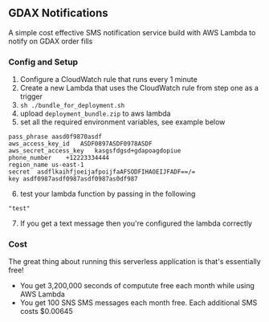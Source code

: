 ## GDAX Notifications
A simple cost effective SMS notification service build with AWS Lambda to notify on GDAX order fills

### Config and Setup
1. Configure a CloudWatch rule that runs every 1 minute
2. Create a new Lambda that uses the CloudWatch rule from step one as a trigger
3. `sh ./bundle_for_deployment.sh`
4. upload `deployment_bundle.zip` to aws lambda
5. set all the required environment variables, see example below
```
pass_phrase	aasd0f9870asdf
aws_access_key_id	ASDF0897ASDF0978ASDF
aws_secret_access_key	kasgsfdgsd+gdapoagdopiue
phone_number	+12223334444
region_name	us-east-1
secret	asdflkaihfjoeijafpoijfaAFSODFIHAOEIJFADF==/=
key	asdf0987asdf0987asdf0987as0df987
```
6. test your lambda function by passing in the following
```
"test"
```
7. If you get a text message then you're configured the lambda correctly

### Cost
The great thing about running this serverless application is that's essentially free! 
- You get 3,200,000 seconds of computute free each month while using AWS Lambda
- You get 100 SNS SMS messages each month free. Each additional SMS costs $0.00645
